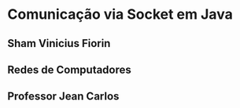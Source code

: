 # Comunicação via Socket em Java
## Sham Vinicius Fiorin
## Redes de Computadores
## Professor Jean Carlos
